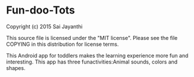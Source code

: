 # Fun-doo-Tots

Copyright (c) 2015 Sai Jayanthi


This source file is licensed under the "MIT license". Please see the file COPYING in this distribution for license terms.

This Android app for toddlers makes the learning experience more fun and interesting. This app has three funactivities:Animal sounds, colors and shapes.  
